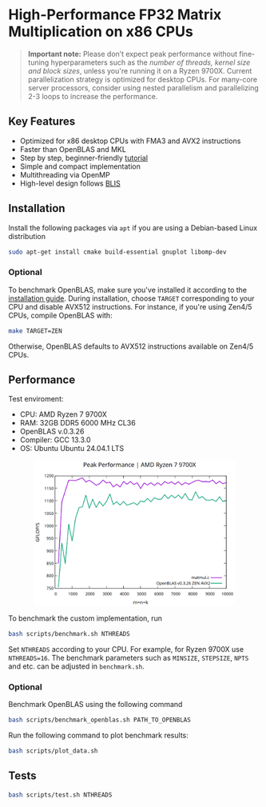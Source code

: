 # High-Performance FP32 Matrix Multiplication on x86 CPUs

> **Important note:** Please don’t expect peak performance without fine-tuning hyperparameters such as the *number of threads, kernel size and block sizes*, unless you're running it on a Ryzen 9700X. Current parallelization strategy is optimized for desktop CPUs. For many-core server processors, consider using nested parallelism and parallelizing 2-3 loops to increase the performance.

## Key Features

- Optimized for x86 desktop CPUs with FMA3 and AVX2 instructions
- Faster than OpenBLAS and MKL
- Step by step, beginner-friendly [tutorial](https://salykova.github.io/matmul-cpu)
- Simple and compact implementation
- Multithreading via OpenMP
- High-level design follows [BLIS](https://github.com/flame/blis)

## Installation

Install the following packages via `apt` if you are using a Debian-based Linux distribution
```bash
sudo apt-get install cmake build-essential gnuplot libomp-dev
```

### Optional

To benchmark OpenBLAS, make sure you've installed it according to the [installation guide](https://github.com/OpenMathLib/OpenBLAS/wiki/Installation-Guide). During installation, choose `TARGET` corresponding to your CPU and disable AVX512 instructions. For instance, if you're using Zen4/5 CPUs, compile OpenBLAS with:
```bash
make TARGET=ZEN
```
Otherwise, OpenBLAS defaults to AVX512 instructions available on Zen4/5 CPUs.

## Performance

Test enviroment:
- CPU: AMD Ryzen 7 9700X
- RAM: 32GB DDR5 6000 MHz CL36
- OpenBLAS v.0.3.26
- Compiler: GCC 13.3.0
- OS: Ubuntu Ubuntu 24.04.1 LTS

<p align="center">
  <img src="assets/9700x.png" alt="openblas" width="80%">
</p>

To benchmark the custom implementation, run
```bash
bash scripts/benchmark.sh NTHREADS
```
Set `NTHREADS` according to your CPU. For example, for Ryzen 9700X  use `NTHREADS=16`. The benchmark parameters such as `MINSIZE`, `STEPSIZE`, `NPTS` and etc. can be adjusted in `benchmark.sh`.

### Optional

Benchmark OpenBLAS using the following command
```bash
bash scripts/benchmark_openblas.sh PATH_TO_OPENBLAS
```

Run the following command to plot benchmark results:
```bash
bash scripts/plot_data.sh
```

## Tests
```bash
bash scripts/test.sh NTHREADS
```
